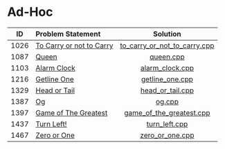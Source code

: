 # Ad-Hoc

|  ID  |      Problem Statement       |             Solution             |
|:----:|:-----------------------------|:--------------------------------:|
| 1026 | [To Carry or not to Carry][] | [to_carry_or_not_to_carry.cpp][] |
| 1087 | [Queen][]                    | [queen.cpp][]                    |
| 1103 | [Alarm Clock][]              | [alarm_clock.cpp][]              |
| 1216 | [Getline One][]              | [getline_one.cpp][]              |
| 1329 | [Head or Tail][]             | [head_or_tail.cpp][]             |
| 1387 | [Og][]                       | [og.cpp][]                       |
| 1397 | [Game of The Greatest][]     | [game_of_the_greatest.cpp][]     |
| 1437 | [Turn Left!][]               | [turn_left.cpp][]                |
| 1467 | [Zero or One][]              | [zero_or_one.cpp][]              |

[To Carry or not to Carry]: https://www.urionlinejudge.com.br/judge/en/problems/view/1026
[Queen]:                    https://www.urionlinejudge.com.br/judge/en/problems/view/1087
[Alarm Clock]:              https://www.urionlinejudge.com.br/judge/en/problems/view/1103
[Getline One]:              https://www.urionlinejudge.com.br/judge/en/problems/view/1216
[Head or Tail]:             https://www.urionlinejudge.com.br/judge/en/problems/view/1329
[Og]:                       https://www.urionlinejudge.com.br/judge/en/problems/view/1387
[Game of The Greatest]:     https://www.urionlinejudge.com.br/judge/en/problems/view/1397
[Turn Left!]:               https://www.urionlinejudge.com.br/judge/en/problems/view/1437
[Zero or One]:              https://www.urionlinejudge.com.br/judge/en/problems/view/1467

[to_carry_or_not_to_carry.cpp]: to_carry_or_not_to_carry.cpp
[queen.cpp]:                    tda_rational.cpp
[alarm_clock.cpp]:              alarm_clock.cpp
[getline_one.cpp]:              getline_one.cpp
[head_or_tail.cpp]:             head_or_tail.cpp
[og.cpp]:                       og.cpp
[game_of_the_greatest.cpp]:     game_of_the_greatest.cpp
[turn_left.cpp]:                turn_left.cpp
[zero_or_one.cpp]:              zero_or_one.cpp
